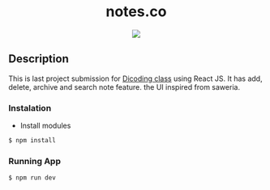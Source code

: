 <h1 align="center">notes.co</h1>

<p align="center">
  <img src="https://raw.githubusercontent.com/yat98/dicoding_react_notes%20/main/.github/image/app_ui.png" />
</p>
<h2>Description</h2>
<p>
 This is last project submission for <a href="https://www.dicoding.com/academies/403">Dicoding class</a>  using React JS. It has add, delete, archive and search note feature. the UI inspired from saweria.
<p>

<h3>Instalation</h3>

- Install modules

```bash
$ npm install
```

<h3>Running App</h3>

```bash
$ npm run dev